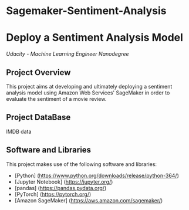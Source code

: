 # Sagemaker-Sentiment-Analysis

# Deploy a Sentiment Analysis Model

*Udacity - Machine Learning Engineer Nanodegree*

## Project Overview

This project aims at developing and ultimately deploying a sentiment analysis model using 
Amazon Web Services' SageMaker in order to evaluate the sentiment of a movie review.

## Project DataBase

IMDB data

## Software and Libraries

This project makes use of the following software and libraries:

* [Python] (https://www.python.org/downloads/release/python-364/)
* [Jupyter Notebook] (https://jupyter.org/)
* [pandas] (https://pandas.pydata.org/)
* [PyTorch] (https://pytorch.org/)
* [Amazon SageMaker] (https://aws.amazon.com/sagemaker/)
